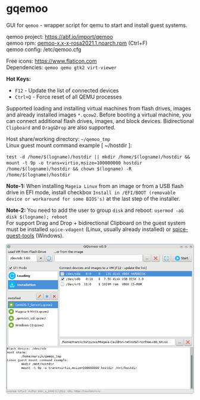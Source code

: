 # gqemoo
GUI for `qemoo` - wrapper script for qemu to start and install guest systems.  
  
qemoo project: https://abf.io/import/qemoo  
qemoo rpm: [qemoo-x.x-x-rosa2021.1.noarch.rpm](https://mirror.yandex.ru/rosa/rosa2021.1/repository/x86_64/contrib/release) (Ctrl+F)  
qemoo config: /etc/qemoo.cfg  
  
Free icons: https://www.flaticon.com  
Dependencies: `qemoo qemu gtk2 virt-viewer`  
  
**Hot Keys:**
+ `F12` - Update the list of connected devices
+ `Ctrl+Q` - Force reset of all QEMU processes  
  
Supported loading and installing virtual machines from flash drives, images and already installed images `*.qcow2`. Before booting a virtual machine, you can connect additional flash drives, images, and block devices. Bidirectional `Clipboard` and `Drag&Drop` are also supported.  
  
Host share/working directory: `~/qemoo_tmp`  
Linux guest mount command example [ ~/hostdir ]:  
```
test -d /home/$(logname)/hostdir || mkdir /home/$(logname)/hostdir && mount -t 9p -o trans=virtio,msize=100000000 hostdir /home/$(logname)/hostdir && chown $(logname) -R /home/$(logname)/hostdir
```
**Note-1:** When installing `Mageia Linux` from an image or from a USB flash drive in EFI mode, install checkbox `Install in /EFI/BOOT (removable device or workaround for some BIOS's)` at the last step of the installer.  
  
**Note-2:** You need to add the user to group `disk` and reboot: `usermod -aG disk $(logname); reboot`  
For support Drag and Drop + bidirectional Clipboard on the guest system must be installed `spice-vdagent` (Linux, usually already installed) or [spice-guest-tools](https://www.spice-space.org/download/windows/spice-guest-tools/spice-guest-tools-latest.exe) (Windows).  
  
![](https://github.com/AKotov-dev/gqemoo/blob/main/ScreenShot6.png)
